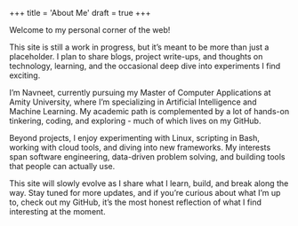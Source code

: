+++
title = 'About Me'
draft = true
+++

Welcome to my personal corner of the web!

This site is still a work in progress, but it’s meant to be more than just a placeholder. I plan to share blogs, project write-ups, and thoughts on technology, learning, and the occasional deep dive into experiments I find exciting.

I’m Navneet, currently pursuing my Master of Computer Applications at Amity University, where I’m specializing in Artificial Intelligence and Machine Learning. My academic path is complemented by a lot of hands-on tinkering, coding, and exploring - much of which lives on my GitHub.

Beyond projects, I enjoy experimenting with Linux, scripting in Bash, working with cloud tools, and diving into new frameworks. My interests span software engineering, data-driven problem solving, and building tools that people can actually use.

This site will slowly evolve as I share what I learn, build, and break along the way. Stay tuned for more updates, and if you’re curious about what I’m up to, check out my GitHub, it’s the most honest reflection of what I find interesting at the moment.

